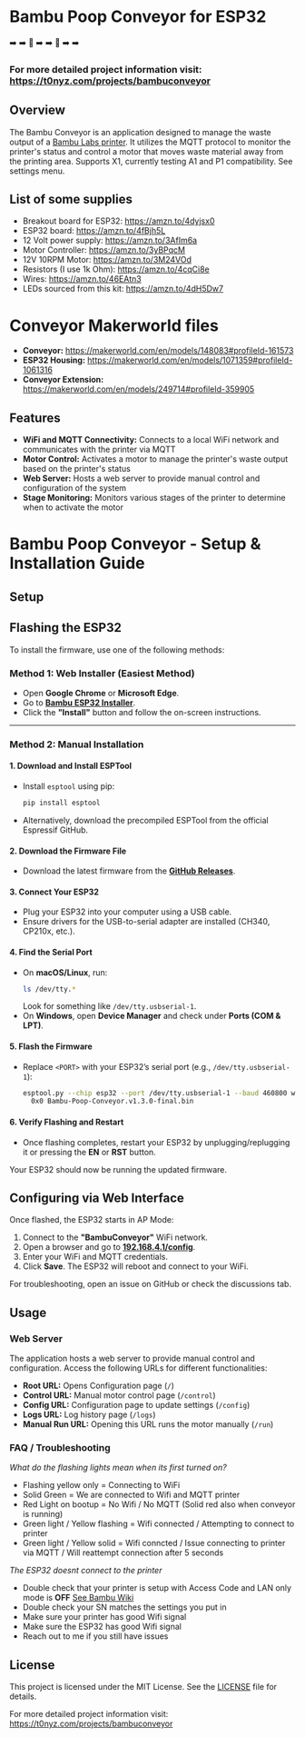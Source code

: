 # Bambu Poop Conveyor for ESP32 
:arrow_right:	:arrow_right:	:poop: :arrow_right: :arrow_right: :poop: :arrow_right: :arrow_right:

### For more detailed project information visit: https://t0nyz.com/projects/bambuconveyor

## Overview 

The Bambu Conveyor is an application designed to manage the waste output of a [Bambu Labs printer](https://bambulab.com/en/x1). It utilizes the MQTT protocol to monitor the printer's status and control a motor that moves waste material away from the printing area. Supports X1, currently testing A1 and P1 compatibility. See settings menu.


## List of some supplies
- Breakout board for ESP32: https://amzn.to/4dyjsx0
- ESP32 board: https://amzn.to/4fBjh5L
- 12 Volt power supply: https://amzn.to/3AfIm6a
- Motor Controller: https://amzn.to/3yBPqcM
- 12V 10RPM Motor: https://amzn.to/3M24VOd
- Resistors (I use 1k Ohm): https://amzn.to/4cqCi8e
- Wires: https://amzn.to/46EAtn3
- LEDs sourced from this kit: https://amzn.to/4dH5Dw7
  

# Conveyor Makerworld files

- **Conveyor:** https://makerworld.com/en/models/148083#profileId-161573
- **ESP32 Housing:** https://makerworld.com/en/models/1071359#profileId-1061316
- **Conveyor Extension:** https://makerworld.com/en/models/249714#profileId-359905


## Features

- **WiFi and MQTT Connectivity:** Connects to a local WiFi network and communicates with the printer via MQTT
- **Motor Control:** Activates a motor to manage the printer's waste output based on the printer's status
- **Web Server:** Hosts a web server to provide manual control and configuration of the system
- **Stage Monitoring:** Monitors various stages of the printer to determine when to activate the motor

# Bambu Poop Conveyor - Setup & Installation Guide  

## Setup  

## Flashing the ESP32

To install the firmware, use one of the following methods:

### **Method 1: Web Installer (Easiest Method)**
- Open **Google Chrome** or **Microsoft Edge**.
- Go to **[Bambu ESP32 Installer](https://t0nyz.com/flasher/index.html)**.
- Click the **"Install"** button and follow the on-screen instructions.
---

### **Method 2: Manual Installation**

#### **1. Download and Install ESPTool**  
   - Install `esptool` using pip:  
     ```sh
     pip install esptool
     ```
   - Alternatively, download the precompiled ESPTool from the official Espressif GitHub.

#### **2. Download the Firmware File**  
   - Download the latest firmware from the **[GitHub Releases](https://github.com/t0nyz0/Bambu-Poop-Conveyor-ESP32/releases/latest)**.  

#### **3. Connect Your ESP32**  
   - Plug your ESP32 into your computer using a USB cable.  
   - Ensure drivers for the USB-to-serial adapter are installed (CH340, CP210x, etc.).  

#### **4. Find the Serial Port**  
   - On **macOS/Linux**, run:  
     ```sh
     ls /dev/tty.*
     ```  
     Look for something like `/dev/tty.usbserial-1`.  
   - On **Windows**, open **Device Manager** and check under **Ports (COM & LPT)**.  

#### **5. Flash the Firmware**  
   - Replace `<PORT>` with your ESP32’s serial port (e.g., `/dev/tty.usbserial-1`):  
     ```sh
     esptool.py --chip esp32 --port /dev/tty.usbserial-1 --baud 460800 write_flash \
       0x0 Bambu-Poop-Conveyor.v1.3.0-final.bin
     ```  

#### **6. Verify Flashing and Restart**  
   - Once flashing completes, restart your ESP32 by unplugging/replugging it or pressing the **EN** or **RST** button.  

Your ESP32 should now be running the updated firmware.

## Configuring via Web Interface

Once flashed, the ESP32 starts in AP Mode:

1. Connect to the **"BambuConveyor"** WiFi network.
2. Open a browser and go to **[192.168.4.1/config](http://192.168.4.1/config)**.
3. Enter your WiFi and MQTT credentials.
4. Click **Save**. The ESP32 will reboot and connect to your WiFi.

For troubleshooting, open an issue on GitHub or check the discussions tab.


## Usage

### Web Server

The application hosts a web server to provide manual control and configuration. Access the following URLs for different functionalities:

- **Root URL:** Opens Configuration page (`/`)
- **Control URL:** Manual motor control page (`/control`)
- **Config URL:** Configuration page to update settings (`/config`) 
- **Logs URL:** Log history page (`/logs`)
- **Manual Run URL:** Opening this URL runs the motor manually (`/run`)

### FAQ / Troubleshooting

*What do the flashing lights mean when its first turned on?*
- Flashing yellow only = Connecting to WiFi
- Solid Green = We are connected to Wifi and MQTT printer
- Red Light on bootup = No Wifi / No MQTT (Solid red also when conveyor is running)
- Green light / Yellow flashing = Wifi connected / Attempting to connect to printer
- Green light / Yellow solid = Wifi conncted / Issue connecting to printer via MQTT / Will reattempt connection after 5 seconds

*The ESP32 doesnt connect to the printer*
- Double check that your printer is setup with Access Code and LAN only mode is **OFF** [See Bambu Wiki](https://wiki.bambulab.com/en/knowledge-sharing/enable-lan-mode)
- Double check your SN matches the settings you put in
- Make sure your printer has good Wifi signal
- Make sure the ESP32 has good Wifi signal
- Reach out to me if you still have issues


## License

This project is licensed under the MIT License. See the [LICENSE](LICENSE) file for details.

For more detailed project information visit: https://t0nyz.com/projects/bambuconveyor
